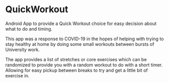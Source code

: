 # QuickWorkout
Android App to provide a Quick Workout choice for easy decision about what to do and timing.

This app was a response to COVID-19 in the hopes of helping with trying to stay healthy at home by doing some small workouts between bursts of University work.

The app provides a list of stretches or core exercises which can be randomized to provide you with a random workout to do with a short timer. Allowing for easy pickup between
breaks to try and get a little bit of exercise in.
